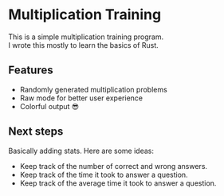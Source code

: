 # Multiplication Training
This is a simple multiplication training program.  
I wrote this mostly to learn the basics of Rust.

## Features
- Randomly generated multiplication problems
- Raw mode for better user experience
- Colorful output :sunglasses:

## Next steps
Basically adding stats. Here are some ideas:
- Keep track of the number of correct and wrong answers.
- Keep track of the time it took to answer a question.
- Keep track of the average time it took to answer a question.
